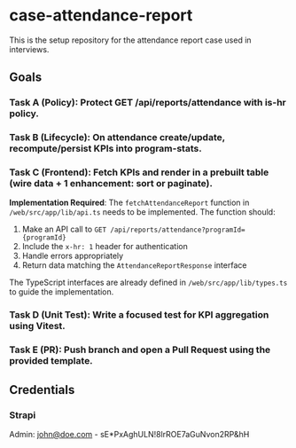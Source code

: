 # case-attendance-report

This is the setup repository for the attendance report case used in interviews.

## Goals

### Task A (Policy): Protect GET /api/reports/attendance with is-hr policy.

### Task B (Lifecycle): On attendance create/update, recompute/persist KPIs into program-stats.

### Task C (Frontend): Fetch KPIs and render in a prebuilt table (wire data + 1 enhancement: sort or paginate).

**Implementation Required**: The `fetchAttendanceReport` function in `/web/src/app/lib/api.ts` needs to be implemented. The function should:

1. Make an API call to `GET /api/reports/attendance?programId={programId}`
2. Include the `x-hr: 1` header for authentication
3. Handle errors appropriately
4. Return data matching the `AttendanceReportResponse` interface

The TypeScript interfaces are already defined in `/web/src/app/lib/types.ts` to guide the implementation.

### Task D (Unit Test): Write a focused test for KPI aggregation using Vitest.

### Task E (PR): Push branch and open a Pull Request using the provided template.

## Credentials

### Strapi

Admin: john@doe.com - sE\*PxAghULN!8lrROE7aGuNvon2RP&hH
